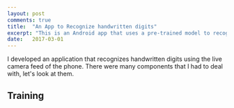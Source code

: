 ```yaml
---
layout: post
comments: true
title:  "An App to Recognize handwritten digits"
excerpt: "This is an Android app that uses a pre-trained model to recognize handwritten digits using live-feed from the camera. I used the MNIST dataset"
date:   2017-03-01
---
```



I developed an application that recognizes handwritten digits using the live camera feed of the phone. There were many components that I had to deal with, let's look at them.

## Training


